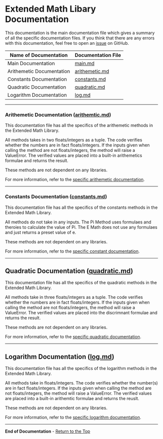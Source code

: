 # Extended Math Libary Documentation

This documentation is the main documentation file which gives a summary of all the specific documentation files. If you think that there are any errors  with this documentation, feel free to open an [issue](https://github.com/ryantwt07/Extended-Math/issues/new/choose) on GitHub. 

| Name of Documentation | Documentation File |
| ----------------------| ------------------ |
| Main Documentation | [main.md](main.md) |
| Arithemetic Documentation | [arithemetic.md](arithemetic.md) |
| Constants Documentation | [constants.md](constants.md) |
| Quadratic Documentation | [quadratic.md](quadratic.md) |
| Logarithm Documentation | [log.md](log.md) | 

---

### Arithemetic Documentation ([arithemtic.md](arithemetic.md))

This documentation file has all the specifics of the arithemetic methods in the Extended Math Library. 

All methods takes in two floats/integers as a tuple. The code verifies whether the numbers are in fact floats/integers. If the inputs given when calling the method are not floats/integers, the method will raise a ValueError. The verified values are placed into a built-in arithemetics formulae and returns the result.

These methods are not dependent on any libraries.

For more information, refer to the [specific arithemetic documentation](arithemetic.md).

---

### Constants Documentation ([constants.md](constants.md))

This documentation file has all the specifics of the constants methods in the Extended Math Library.

All methods do not take in any inputs. The Pi Method uses formulaes and theroies to calculate the value of Pi. The E Math does not use any formulaes and just returns a preset value of e.

These methods are not dependent on any libraries.

For more information, refer to the [specific constant documentation](constants.md).

---

## Quadratic Documentation ([quadratic.md](quadratic.md))

This documentation file has all the specifics of the quadratic methods in the Extended Math Library.

All methods take in three floats/integers as a tuple. The code verifies whether the numbers are in fact floats/integers. If the inputs given when calling the method are not floats/integers, the method will raise a ValueError. The verified values are placed into the discrimnant formulae and returns the result.

These methods are not dependent on any libraries.

For more information, refer to the [specific quadratic documentation](quadratic.md).

---

## Logarithm Documentation ([log.md](log.md))

This documentation file has all the specifics of the logarithm methods in the Extended Math Library.

All methods take in floats/integers. The code verifies whether the number(s) are in fact floats/integers. If the inputs given when calling the method are not floats/integers, the method will raise a ValueError. The verified values are placed into a built-in arithemtic formulae and returns the reuslt.

These methods are not dependent on any libraries.

For more information, refer to the [specific logarithm documentation](log.md).

---

**End of Documentation** - [Return to the Top](main.md)

